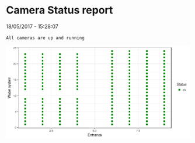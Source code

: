 Camera Status report
================
18/05/2017 - 15:28:07

    All cameras are up and running

![](camreport_files/figure-markdown_github/unnamed-chunk-2-1.png)

